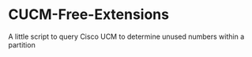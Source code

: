 CUCM-Free-Extensions
====================

 A little script to query Cisco UCM to determine unused numbers within a partition
